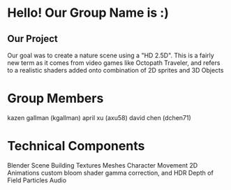 # Hello! Our Group Name is :)

## Our Project
Our goal was to create a nature scene using a "HD 2.5D". This is a fairly
new term as it comes from video games like Octopath Traveler, and refers
to a realistic shaders added onto combination of 2D sprites and 3D Objects

# Group Members
kazen gallman (kgallman)
april xu (axu58)
david chen (dchen71)

# Technical Components
Blender Scene Building
Textures
Meshes
Character Movement
2D Animations
custom bloom shader
gamma correction, and HDR
Depth of Field
Particles
Audio

